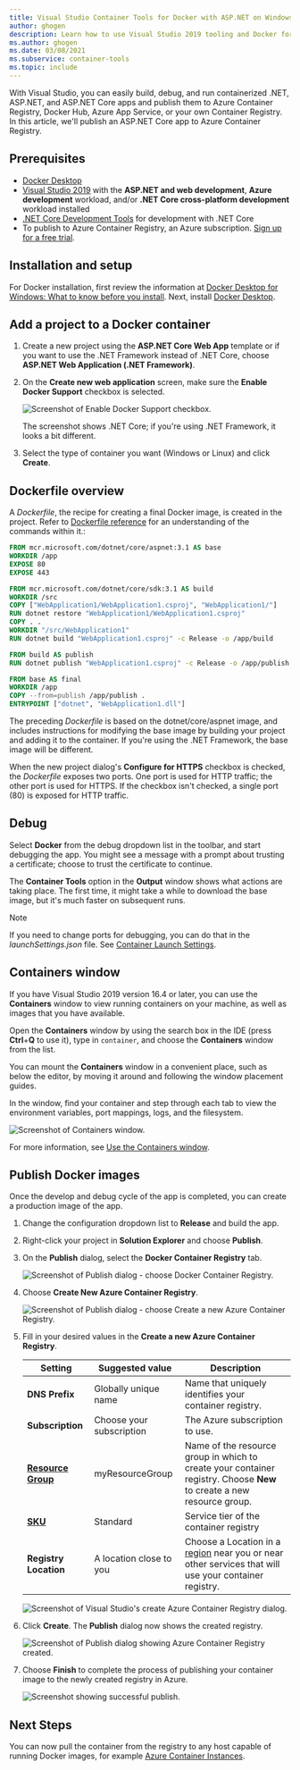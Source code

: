 ```yaml
---
title: Visual Studio Container Tools for Docker with ASP.NET on Windows
author: ghogen
description: Learn how to use Visual Studio 2019 tooling and Docker for Windows
ms.author: ghogen
ms.date: 03/08/2021
ms.subservice: container-tools
ms.topic: include
---
```


With Visual Studio, you can easily build, debug, and run containerized .NET, ASP.NET, and ASP.NET Core apps and publish them to Azure Container Registry, Docker Hub, Azure App Service, or your own Container Registry. In this article, we'll publish an ASP.NET Core app to Azure Container Registry.

## Prerequisites

- [Docker Desktop](https://hub.docker.com/editions/community/docker-ce-desktop-windows)
- [Visual Studio 2019](https://visualstudio.microsoft.com/downloads/?cid=learn-onpage-download-cta) with the **ASP.NET and web development**, ****Azure development**** workload, and/or **.NET Core cross-platform development** workload installed
- [.NET Core Development Tools](https://dotnet.microsoft.com/download/dotnet-core/) for development with .NET Core
- To publish to Azure Container Registry, an Azure subscription. [Sign up for a free trial](https://azure.microsoft.com/free/dotnet/).

## Installation and setup

For Docker installation, first review the information at [Docker Desktop for Windows: What to know before you install](https://docs.docker.com/docker-for-windows/install/#what-to-know-before-you-install). Next, install [Docker Desktop](https://hub.docker.com/editions/community/docker-ce-desktop-windows).

## Add a project to a Docker container

1. Create a new project using the **ASP.NET Core Web App** template or if you want to use the .NET Framework instead of .NET Core, choose **ASP.NET Web Application (.NET Framework)**.
1. On the **Create new web application** screen, make sure the **Enable Docker Support** checkbox is selected.

   ![Screenshot of Enable Docker Support checkbox.](../../media/container-tools/vs-2019/webapp-additional-information-31-docker.png)

   The screenshot shows .NET Core; if you're using .NET Framework, it looks a bit different.

1. Select the type of container you want (Windows or Linux) and click **Create**.

## Dockerfile overview

A *Dockerfile*, the recipe for creating a final Docker image, is created in the project. Refer to [Dockerfile reference](https://docs.docker.com/engine/reference/builder/) for an understanding of the commands within it.:

```dockerfile
FROM mcr.microsoft.com/dotnet/core/aspnet:3.1 AS base
WORKDIR /app
EXPOSE 80
EXPOSE 443

FROM mcr.microsoft.com/dotnet/core/sdk:3.1 AS build
WORKDIR /src
COPY ["WebApplication1/WebApplication1.csproj", "WebApplication1/"]
RUN dotnet restore "WebApplication1/WebApplication1.csproj"
COPY . .
WORKDIR "/src/WebApplication1"
RUN dotnet build "WebApplication1.csproj" -c Release -o /app/build

FROM build AS publish
RUN dotnet publish "WebApplication1.csproj" -c Release -o /app/publish

FROM base AS final
WORKDIR /app
COPY --from=publish /app/publish .
ENTRYPOINT ["dotnet", "WebApplication1.dll"]
```

The preceding *Dockerfile* is based on the dotnet/core/aspnet image, and includes instructions for modifying the base image by building your project and adding it to the container. If you're using the .NET Framework, the base image will be different.

When the new project dialog's **Configure for HTTPS** checkbox is checked, the *Dockerfile* exposes two ports. One port is used for HTTP traffic; the other port is used for HTTPS. If the checkbox isn't checked, a single port (80) is exposed for HTTP traffic.

## Debug

Select **Docker** from the debug dropdown list in the toolbar, and start debugging the app. You might see a message with a prompt about trusting a certificate; choose to trust the certificate to continue.

The **Container Tools** option in the **Output** window shows what actions are taking place. The first time, it might take a while to download the base image, but it's much faster on subsequent runs.

> [!NOTE]
> If you need to change ports for debugging, you can do that in the *launchSettings.json* file. See [Container Launch Settings](../../container-launch-settings.md).

## Containers window

If you have Visual Studio 2019 version 16.4 or later, you can use the **Containers** window to view running containers on your machine, as well as images that you have available.

Open the **Containers** window by using the search box in the IDE (press **Ctrl**+**Q** to use it), type in `container`, and choose the **Containers** window from the list.

You can mount the **Containers** window in a convenient place, such as below the editor, by moving it around and following the window placement guides.

In the window, find your container and step through each tab to view the environment variables, port mappings, logs, and the filesystem.

![Screenshot of Containers window.](../../media/overview/vs-2019/container-tools-window.png)

For more information, see [Use the Containers window](../../view-and-diagnose-containers.md).

## Publish Docker images

Once the develop and debug cycle of the app is completed, you can create a production image of the app.

1. Change the configuration dropdown list to **Release** and build the app.
1. Right-click your project in **Solution Explorer** and choose **Publish**.
1. On the **Publish** dialog, select the **Docker Container Registry** tab.

   ![Screenshot of Publish dialog - choose Docker Container Registry.](../../media/container-tools/vs-2019/docker-container-registry.png)

1. Choose **Create New Azure Container Registry**.

   ![Screenshot of Publish dialog - choose Create a new Azure Container Registry.](../../media/container-tools/vs-2019/select-existing-or-create-new-azure-container-registry.png)

1. Fill in your desired values in the **Create a new Azure Container Registry**.

    | Setting      | Suggested value  | Description                                |
    | ------------ |  ------- | -------------------------------------------------- |
    | **DNS Prefix** | Globally unique name | Name that uniquely identifies your container registry. |
    | **Subscription** | Choose your subscription | The Azure subscription to use. |
    | **[Resource Group](/azure/azure-resource-manager/resource-group-overview)** | myResourceGroup |  Name of the resource group in which to create your container registry. Choose **New** to create a new resource group.|
    | **[SKU](/azure/container-registry/container-registry-skus)** | Standard | Service tier of the container registry  |
    | **Registry Location** | A location close to you | Choose a Location in a [region](https://azure.microsoft.com/regions/) near you or near other services that will use your container registry. |

    ![Screenshot of Visual Studio's create Azure Container Registry dialog.][0]

1. Click **Create**. The **Publish** dialog now shows the created registry.

   ![Screenshot of Publish dialog showing Azure Container Registry created.](../../media/container-tools/vs-2019/created-azure-container-registry.png)

1. Choose **Finish** to complete the process of publishing your container image to the newly created registry in Azure.

   ![Screenshot showing successful publish.](../../media/container-tools/vs-2019/publish-succeeded.png)

## Next Steps

You can now pull the container from the registry to any host capable of running Docker images, for example [Azure Container Instances](/azure/container-instances/container-instances-tutorial-deploy-app).

[0]: ../../media/hosting-web-apps-in-docker/vs-azure-container-registry-provisioning-dialog-2019.png

